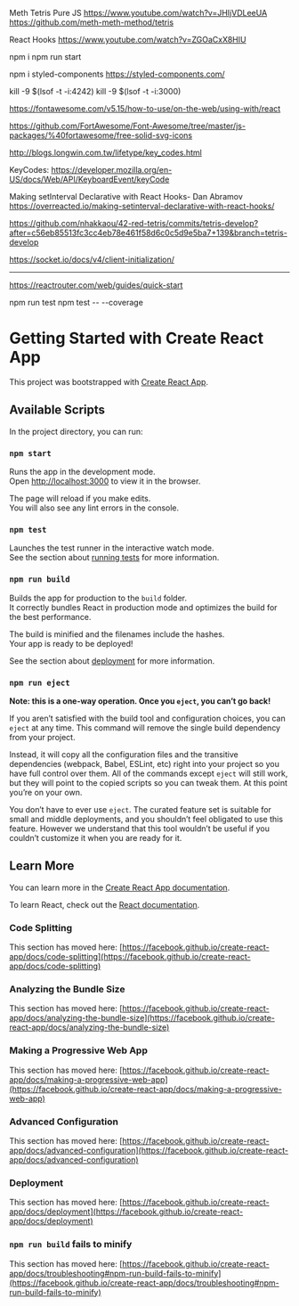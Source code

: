 Meth Tetris Pure JS
https://www.youtube.com/watch?v=JHIjVDLeeUA
https://github.com/meth-meth-method/tetris

React Hooks
https://www.youtube.com/watch?v=ZGOaCxX8HIU


npm i 
npm run start

npm i styled-components
https://styled-components.com/

kill -9 $(lsof -t -i:4242)
kill -9 $(lsof -t -i:3000)

https://fontawesome.com/v5.15/how-to-use/on-the-web/using-with/react

https://github.com/FortAwesome/Font-Awesome/tree/master/js-packages/%40fortawesome/free-solid-svg-icons

http://blogs.longwin.com.tw/lifetype/key_codes.html





KeyCodes:
https://developer.mozilla.org/en-US/docs/Web/API/KeyboardEvent/keyCode

Making setInterval Declarative with React Hooks- Dan Abramov
https://overreacted.io/making-setinterval-declarative-with-react-hooks/



https://github.com/nhakkaou/42-red-tetris/commits/tetris-develop?after=c56eb85513fc3cc4eb78e461f58d6c0c5d9e5ba7+139&branch=tetris-develop




https://socket.io/docs/v4/client-initialization/
_________________________________________________

https://reactrouter.com/web/guides/quick-start


npm run test
npm test -- --coverage 

# Getting Started with Create React App

This project was bootstrapped with [Create React App](https://github.com/facebook/create-react-app).

## Available Scripts

In the project directory, you can run:

### `npm start`

Runs the app in the development mode.\
Open [http://localhost:3000](http://localhost:3000) to view it in the browser.

The page will reload if you make edits.\
You will also see any lint errors in the console.

### `npm test`

Launches the test runner in the interactive watch mode.\
See the section about [running tests](https://facebook.github.io/create-react-app/docs/running-tests) for more information.

### `npm run build`

Builds the app for production to the `build` folder.\
It correctly bundles React in production mode and optimizes the build for the best performance.

The build is minified and the filenames include the hashes.\
Your app is ready to be deployed!

See the section about [deployment](https://facebook.github.io/create-react-app/docs/deployment) for more information.

### `npm run eject`

**Note: this is a one-way operation. Once you `eject`, you can’t go back!**

If you aren’t satisfied with the build tool and configuration choices, you can `eject` at any time. This command will remove the single build dependency from your project.

Instead, it will copy all the configuration files and the transitive dependencies (webpack, Babel, ESLint, etc) right into your project so you have full control over them. All of the commands except `eject` will still work, but they will point to the copied scripts so you can tweak them. At this point you’re on your own.

You don’t have to ever use `eject`. The curated feature set is suitable for small and middle deployments, and you shouldn’t feel obligated to use this feature. However we understand that this tool wouldn’t be useful if you couldn’t customize it when you are ready for it.

## Learn More

You can learn more in the [Create React App documentation](https://facebook.github.io/create-react-app/docs/getting-started).

To learn React, check out the [React documentation](https://reactjs.org/).

### Code Splitting

This section has moved here: [https://facebook.github.io/create-react-app/docs/code-splitting](https://facebook.github.io/create-react-app/docs/code-splitting)

### Analyzing the Bundle Size

This section has moved here: [https://facebook.github.io/create-react-app/docs/analyzing-the-bundle-size](https://facebook.github.io/create-react-app/docs/analyzing-the-bundle-size)

### Making a Progressive Web App

This section has moved here: [https://facebook.github.io/create-react-app/docs/making-a-progressive-web-app](https://facebook.github.io/create-react-app/docs/making-a-progressive-web-app)

### Advanced Configuration

This section has moved here: [https://facebook.github.io/create-react-app/docs/advanced-configuration](https://facebook.github.io/create-react-app/docs/advanced-configuration)

### Deployment

This section has moved here: [https://facebook.github.io/create-react-app/docs/deployment](https://facebook.github.io/create-react-app/docs/deployment)

### `npm run build` fails to minify

This section has moved here: [https://facebook.github.io/create-react-app/docs/troubleshooting#npm-run-build-fails-to-minify](https://facebook.github.io/create-react-app/docs/troubleshooting#npm-run-build-fails-to-minify)
